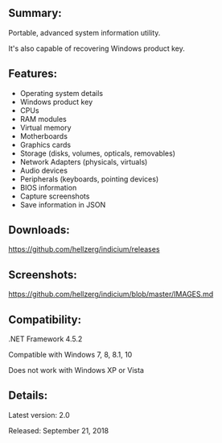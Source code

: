 ## Summary: ##

Portable, advanced system information utility.

It's also capable of recovering Windows product key.

## Features: ##

* Operating system details
* Windows product key
* CPUs
* RAM modules
* Virtual memory
* Motherboards
* Graphics cards
* Storage (disks, volumes, opticals, removables)
* Network Adapters (physicals, virtuals)
* Audio devices
* Peripherals (keyboards, pointing devices)
* BIOS information
* Capture screenshots
* Save information in JSON

## Downloads: ##
https://github.com/hellzerg/indicium/releases

## Screenshots: ##
https://github.com/hellzerg/indicium/blob/master/IMAGES.md

## Compatibility: ##
 
.NET Framework 4.5.2
 
Compatible with Windows 7, 8, 8.1, 10

Does not work with Windows XP or Vista

## Details: ##

Latest version: 2.0

Released: September 21, 2018